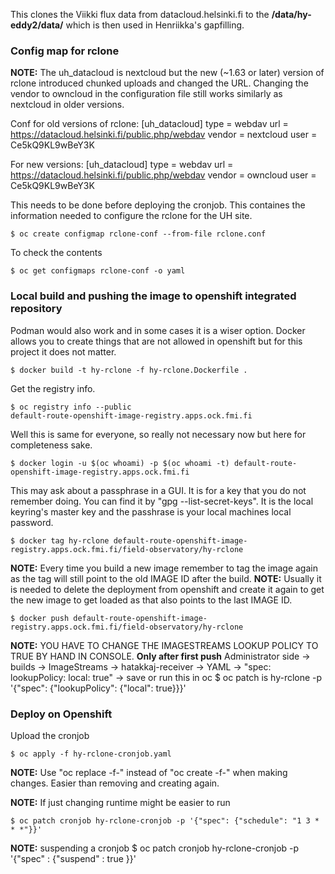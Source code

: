 This clones the Viikki flux data from datacloud.helsinki.fi to the 
**/data/hy-eddy2/data/** which is then used in Henriikka's gapfilling.
 
### Config map for rclone

**NOTE:** The uh_datacloud is nextcloud but the new (~1.63 or later) version of rclone
introduced chunked uploads and changed the URL. Changing the vendor to owncloud in the
configuration file still works similarly as nextcloud in older versions.

Conf for old versions of rclone:
    [uh_datacloud]
    type = webdav
    url = https://datacloud.helsinki.fi/public.php/webdav
    vendor = nextcloud
    user = Ce5kQ9KL9wBeY3K

For new versions:
    [uh_datacloud]
    type = webdav
    url = https://datacloud.helsinki.fi/public.php/webdav
    vendor = owncloud
    user = Ce5kQ9KL9wBeY3K

This needs to be done before deploying the cronjob. 
This containes the information needed to configure the rclone for the UH site.

    $ oc create configmap rclone-conf --from-file rclone.conf

To check the contents

    $ oc get configmaps rclone-conf -o yaml

### Local build and pushing the image to openshift integrated repository

Podman would also work and in some cases it is a wiser option. 
Docker allows you to create things that are not allowed in openshift but for this project it does not matter.

    $ docker build -t hy-rclone -f hy-rclone.Dockerfile . 

Get the registry info.

    $ oc registry info --public
    default-route-openshift-image-registry.apps.ock.fmi.fi

Well this is same for everyone, so really not necessary now but here for completeness sake.


    $ docker login -u $(oc whoami) -p $(oc whoami -t) default-route-openshift-image-registry.apps.ock.fmi.fi

This may ask about a passphrase in a GUI. It is for a key that you do not remember doing. 
You can find it by "gpg --list-secret-keys". 
It is the local keyring's master key and the passhrase is your local machines local password.

    $ docker tag hy-rclone default-route-openshift-image-registry.apps.ock.fmi.fi/field-observatory/hy-rclone

**NOTE:** Every time you build a new image remember to tag the image again as the tag will still point to the old IMAGE ID after the build.
**NOTE:** Usually it is needed to delete the deployment from openshift and create it again to get the new image to get loaded as that also points to the last IMAGE ID.

    $ docker push default-route-openshift-image-registry.apps.ock.fmi.fi/field-observatory/hy-rclone

**NOTE:** YOU HAVE TO CHANGE THE IMAGESTREAMS LOOKUP POLICY TO TRUE BY HAND IN CONSOLE. **Only after first push**
Administrator side -> builds -> ImageStreams -> hatakkaj-receiver -> YAML -> "spec: lookupPolicy: local: true" -> save
or run this in oc
    $ oc patch is hy-rclone -p '{"spec": {"lookupPolicy": {"local": true}}}'

### Deploy on Openshift

Upload the cronjob

    $ oc apply -f hy-rclone-cronjob.yaml

**NOTE:** Use "oc replace -f-" instead of "oc create -f-" when making changes. Easier than removing and creating again.

**NOTE:** If just changing runtime might be easier to run 

    $ oc patch cronjob hy-rclone-cronjob -p '{"spec": {"schedule": "1 3 * * *"}}'

**NOTE:** suspending a cronjob
    $ oc patch cronjob hy-rclone-cronjob -p '{"spec" : {"suspend" : true }}'
